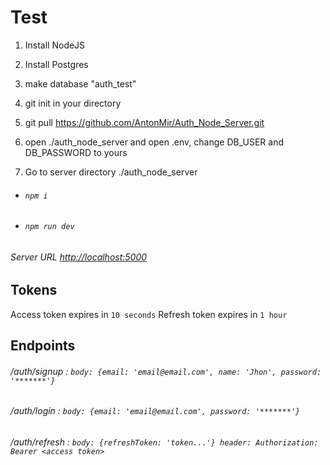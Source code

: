 # Test

1) Install NodeJS
2) Install Postgres
3) make database "auth_test"
4) git init in your directory
5) git pull https://github.com/AntonMir/Auth_Node_Server.git
6) open ./auth_node_server and open .env, change DB_USER and DB_PASSWORD to yours

7) Go to server directory ./auth_node_server
- ###### `npm i`
- ###### `npm run dev`
###### Server URL [http://localhost:5000](http://localhost:5000)

## Tokens
Access token expires in `10 seconds`
Refresh token expires in `1 hour`

## Endpoints
###### /auth/signup :  ```body: {email: 'email@email.com', name: 'Jhon', password: '*******'}```

###### /auth/login :  ```body: {email: 'email@email.com', password: '*******'}```

###### /auth/refresh :  ```body: {refreshToken: 'token...'} header: Authorization: Bearer <access token>```
